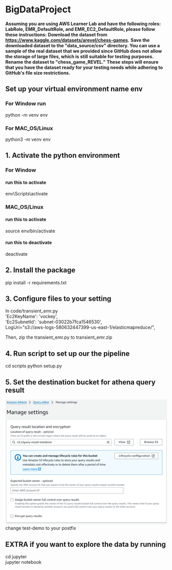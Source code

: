 # BigDataProject

**Assuming you are using AWS Learner Lab and have the following roles: LabRole, EMR_DefaultRole, and EMR_EC2_DefaultRole, please follow these instructions:**
**Download the dataset from https://www.kaggle.com/datasets/arevel/chess-games.**
**Save the downloaded dataset to the "data_source/csv" directory. You can use a sample of the real dataset that we provided since GitHub does not allow the storage of large files, which is still suitable for testing purposes.**
**Rename the dataset to "chess_game_REVEL."**
**These steps will ensure that you have the dataset ready for your testing needs while adhering to GitHub's file size restrictions.**

## Set up your virtual environment name env

### For Window run

python -m venv env

### For MAC_OS/Linux

python3 -m venv env

## 1. Activate the python environment

### For Window

#### run this to activate

env\Scripts\activate

### MAC_OS/Linux

#### run this to activate

source env/bin/activate

#### run this to deactivate

deactivate

## 2. Install the package

pip install -r requirements.txt

## 3. Configure files to your setting

In code/transient_emr.py \
'Ec2KeyName': 'vockey',\
'Ec2SubnetId': 'subnet-03022b7fca1546530',\
LogUri="s3://aws-logs-580632447399-us-east-1/elasticmapreduce/",

Then, zip the transient_emr.py to transient_emr.zip

## 4. Run script to set up our the pipeline

cd scripts
python setup.py <YOUR ACCESS_KEY> <YOUR SESSION_KEY> <YOUR ACCESS_KEY> <A RANDOM NUMBER FOR AS A POSTFIX>

## 5. Set the destination bucket for athena query result

![Picture of setting athena](/images/querysetting.png "athena bucket setting")
change test-demo to your postfix

## EXTRA if you want to explore the data by running

cd jupyter \
jupyter notebook
